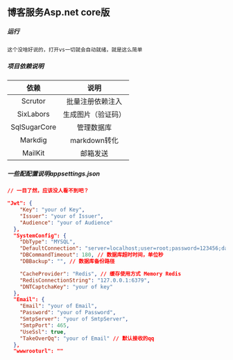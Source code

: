 ## 博客服务Asp.net core版

##### 运行

```
这个没啥好说的，打开vs一切就会自动就绪，就是这么简单
```



##### 项目依赖说明

|     依赖     |        说明        |
| :----------: | :----------------: |
|   Scrutor    |  批量注册依赖注入  |
|  SixLabors   | 生成图片（验证码） |
| SqlSugarCore |     管理数据库     |
|   Markdig    |    markdown转化    |
|   MailKit    |      邮箱发送      |

##### 一些配配置说明appsettings.json

```json
// 一目了然，应该没人看不到吧？ 

"Jwt": {
    "Key": "your of Key",
    "Issuer": "your of Issuer",
    "Audience": "your of Audience"
  },
  "SystemConfig": {
    "DbType": "MYSQL",
    "DefaultConnection": "server=localhost;user=root;password=123456;database=blogdb;charset=utf8mb4;",
    "DBCommandTimeout": 180, // 数据库超时时间，单位秒
    "DBBackup": "", // 数据库备份路径

    "CacheProvider": "Redis", // 缓存使用方式 Memory Redis
    "RedisConnectionString": "127.0.0.1:6379",
    "DNTCaptchaKey": "your of key"
  },
  "Email": {
    "Email": "your of Email",
    "Password": "your of Password",
    "SmtpServer": "your of SmtpServer",
    "SmtpPort": 465,
    "UseSsl": true,
    "TakeOverQq": "your of Email" // 默认接收的qq
  },
  "wwwrooturl": ""
```

